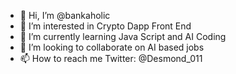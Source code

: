 - 👋 Hi, I’m @bankaholic
- 👀 I’m interested in Crypto Dapp Front End  
- 🌱 I’m currently learning Java Script and AI Coding
- 💞️ I’m looking to collaborate on AI based jobs
- 📫 How to reach me Twitter: @Desmond_011

<!---
bankaholic/bankaholic is a ✨ special ✨ repository because its `README.md` (this file) appears on your GitHub profile.
You can click the Preview link to take a look at your changes.
--->

